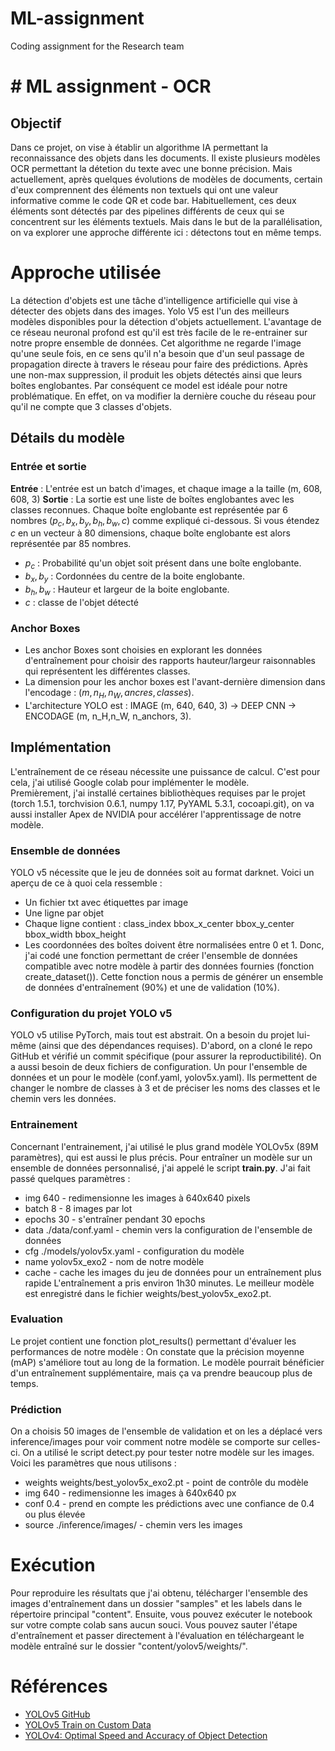 # ML-assignment
Coding assignment for the Research team
# # ML assignment - OCR
## Objectif
Dans ce projet, on vise à établir un algorithme IA permettant la reconnaissance des objets dans les documents. Il existe plusieurs modèles OCR permettant la détetion du texte avec une bonne précision. Mais actuellement, après quelques évolutions de modèles de documents, certain d'eux comprennent des éléments non textuels qui ont une valeur informative comme le code QR et code bar. Habituellement, ces deux éléments sont détectés par des pipelines différents de ceux qui se concentrent sur les éléments textuels. Mais dans le but de la parallélisation, on va explorer une approche différente ici : détectons tout en même temps.


# Approche utilisée
  
La détection d'objets est une tâche d'intelligence artificielle qui vise à détecter des objets dans des images. Yolo V5 est l'un des meilleurs modèles disponibles pour la détection d'objets actuellement. L'avantage de ce réseau neuronal profond est qu'il est très facile de le re-entrainer sur notre propre ensemble de données. Cet algorithme ne regarde l'image qu'une seule fois, en ce sens qu'il n'a besoin que d'un seul passage de propagation directe à travers le réseau pour faire des prédictions. Après une non-max suppression, il produit les objets détectés ainsi que leurs boîtes englobantes.
Par conséquent ce model est idéale pour notre problématique. En effet, on va modifier la dernière couche du réseau pour qu'il ne compte que 3 classes d'objets.
## Détails du modèle
### Entrée et sortie
**Entrée** : L'entrée est un batch d'images, et chaque image a la taille (m, 608, 608, 3)
**Sortie** : La sortie est une liste de boîtes englobantes avec les classes reconnues. Chaque boîte englobante est représentée par 6 nombres $(p_c, b_x, b_y, b_h, b_w, c)$ comme expliqué ci-dessous. Si vous étendez $c$ en un vecteur à 80 dimensions, chaque boîte englobante est alors représentée par 85 nombres.
- $p_c$ : Probabilité qu'un objet soit présent dans une boîte englobante.
- $b_x, b_y$ :  Cordonnées du centre de la boite englobante.
- $b_h, b_w$ :  Hauteur et largeur de la boite englobante.
- $c$ : classe de l'objet détecté
### Anchor Boxes 
- Les anchor Boxes sont choisies en explorant les données d'entraînement pour choisir des rapports hauteur/largeur raisonnables qui représentent les différentes classes.
- La dimension pour les anchor boxes est l'avant-dernière dimension dans l'encodage : $(m, n_H,n_W,ancres,classes)$.
- L'architecture YOLO est : IMAGE (m, 640, 640, 3) -> DEEP CNN -> ENCODAGE (m, n_H,n_W, n_anchors, 3).

## Implémentation
L'entraînement de ce réseau nécessite une puissance de calcul. C'est pour  cela, j'ai utilisé Google  colab  pour implémenter le modèle.  
Premièrement, j'ai installé certaines bibliothèques requises par le projet  (torch  1.5.1, torchvision 0.6.1, numpy 1.17, PyYAML 5.3.1, cocoapi.git), on va aussi installer Apex de NVIDIA pour accélérer l'apprentissage de notre modèle.  
### Ensemble de données
YOLO  v5  nécessite que le jeu de données soit au format darknet. Voici un aperçu de ce à quoi cela ressemble :  
- Un fichier  txt  avec étiquettes par image  
- Une ligne par objet  
- Chaque ligne contient : class_index  bbox_x_center  bbox_y_center  bbox_width  bbox_height  
- Les coordonnées des boîtes doivent être normalisées entre 0 et 1.
Donc, j'ai codé une fonction permettant de créer l'ensemble de données compatible avec notre modèle à partir des données  fournies (fonction  create_dataset()). Cette fonction nous a permis de générer un ensemble de données d'entraînement  (90%)  et une de validation  (10%).

### Configuration du projet YOLO v5
YOLO v5 utilise PyTorch, mais tout est abstrait. On a besoin du projet lui-même (ainsi que des dépendances requises).
D'abord, on  a cloné le  repo  GitHub  et vérifié un commit  spécifique  (pour assurer la reproductibilité). On a aussi besoin de deux fichiers de configuration. Un pour l'ensemble de données et un pour le modèle  (conf.yaml,  yolov5x.yaml). Ils permettent de changer le nombre de classes à 3 et de préciser les noms des classes et le chemin vers les données.

### Entrainement
Concernant l'entrainement, j'ai utilisé le plus grand modèle YOLOv5x (89M paramètres), qui est aussi le plus précis.
Pour entraîner un modèle sur un ensemble de données personnalisé, j'ai appelé le script **train.py**. J'ai fait passé quelques paramètres :
- img 640 - redimensionne les images à 640x640 pixels
- batch 8 - 8 images par lot
- epochs 30 - s'entraîner pendant 30 epochs
- data ./data/conf.yaml - chemin vers la configuration de l'ensemble de données
- cfg ./models/yolov5x.yaml - configuration du modèle
- name yolov5x_exo2 - nom de notre modèle
- cache - cache les images du jeu de données pour un entraînement plus rapide
L'entraînement a pris environ 1h30 minutes. Le meilleur modèle est enregistré dans le fichier weights/best_yolov5x_exo2.pt.
###  Evaluation
Le projet contient une fonction plot_results() permettant d'évaluer les performances de notre modèle : 
On constate que la précision moyenne (mAP) s'améliore tout au long de la formation. Le modèle pourrait bénéficier d'un entraînement supplémentaire, mais ça va prendre beaucoup plus de temps.
### Prédiction
On a choisis 50 images de l'ensemble de validation et on les a déplacé vers inference/images pour voir comment notre modèle se comporte sur celles-ci.
On a utilisé le script detect.py pour tester notre modèle sur les images. Voici les paramètres que nous utilisons :
- weights weights/best_yolov5x_exo2.pt - point de contrôle du modèle
- img 640 - redimensionne les images à 640x640 px
- conf 0.4 - prend en compte les prédictions avec une confiance de 0.4 ou plus élevée
- source ./inference/images/ - chemin vers les images

# Exécution
Pour reproduire les résultats que j'ai obtenu, télécharger l'ensemble des images d'entraînement  dans un dossier "samples" et les  labels  dans le répertoire  principal  "content". Ensuite, vous pouvez  exécuter  le  notebook  sur votre compte  colab  sans aucun souci. Vous pouvez sauter l'étape d'entraînement et passer directement à l'évaluation en téléchargeant le modèle entraîné sur le dossier "content/yolov5/weights/".
# Références
-   [YOLOv5 GitHub](https://github.com/ultralytics/yolov5)
-    [YOLOv5 Train on Custom Data](https://github.com/ultralytics/yolov5/wiki/Train-Custom-Data)
-  [YOLOv4: Optimal Speed and Accuracy of Object Detection](https://arxiv.org/pdf/2004.10934.pdf)
